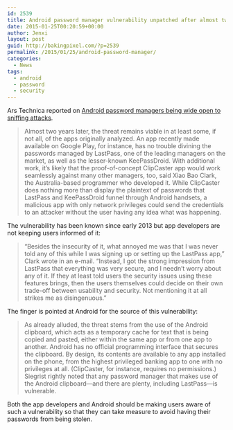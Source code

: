 ```yaml
---
id: 2539
title: Android password manager vulnerability unpatched after almost two years
date: 2015-01-25T00:20:59+00:00
author: Jenxi
layout: post
guid: http://bakingpixel.com/?p=2539
permalink: /2015/01/25/android-password-manager/
categories:
  - News
tags:
  - android
  - password
  - security
---
```

Ars Technica reported on [Android password managers being wide open to sniffing attacks](ttp://arstechnica.com/security/2014/11/using-a-password-manager-on-android-it-may-be-wide-open-to-sniffing-attacks/).

> Almost two years later, the threat remains viable in at least some, if not all, of the apps originally analyzed. An app recently made available on Google Play, for instance, has no trouble divining the passwords managed by LastPass, one of the leading managers on the market, as well as the lesser-known KeePassDroid. With additional work, it&#8217;s likely that the proof-of-concept ClipCaster app would work seamlessly against many other managers, too, said Xiao Bao Clark, the Australia-based programmer who developed it. While ClipCaster does nothing more than display the plaintext of passwords that LastPass and KeePassDroid funnel through Android handsets, a malicious app with only network privileges could send the credentials to an attacker without the user having any idea what was happening. 

The vulnerability has been known since early 2013 but app developers are not keeping users informed of it:

> &#8220;Besides the insecurity of it, what annoyed me was that I was never told any of this while I was signing up or setting up the LastPass app,&#8221; Clark wrote in an e-mail. &#8220;Instead, I got the strong impression from LastPass that everything was very secure, and I needn&#8217;t worry about any of it. If they at least told users the security issues using these features brings, then the users themselves could decide on their own trade-off between usability and security. Not mentioning it at all strikes me as disingenuous.&#8221; 

The finger is pointed at Android for the source of this vulnerability:

> As already alluded, the threat stems from the use of the Android clipboard, which acts as a temporary cache for text that is being copied and pasted, either within the same app or from one app to another. Android has no official programming interface that secures the clipboard. By design, its contents are available to any app installed on the phone, from the highest privileged banking app to one with no privileges at all. (ClipCaster, for instance, requires no permissions.) Siegrist rightly noted that any password manager that makes use of the Android clipboard—and there are plenty, including LastPass—is vulnerable. 

Both the app developers and Android should be making users aware of such a vulnerability so that they can take measure to avoid having their passwords from being stolen.